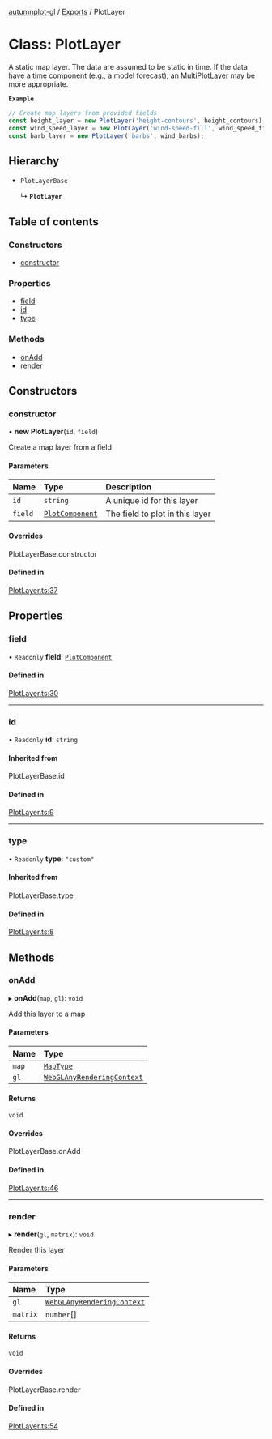 [autumnplot-gl](../README.md) / [Exports](../modules.md) / PlotLayer

# Class: PlotLayer

A static map layer. The data are assumed to be static in time. If the data have a time component (e.g., a model forecast), an [MultiPlotLayer](MultiPlotLayer.md) 
may be more appropriate.

**`Example`**

```ts
// Create map layers from provided fields
const height_layer = new PlotLayer('height-contours', height_contours);
const wind_speed_layer = new PlotLayer('wind-speed-fill', wind_speed_fill);
const barb_layer = new PlotLayer('barbs', wind_barbs);
```

## Hierarchy

- `PlotLayerBase`

  ↳ **`PlotLayer`**

## Table of contents

### Constructors

- [constructor](PlotLayer.md#constructor)

### Properties

- [field](PlotLayer.md#field)
- [id](PlotLayer.md#id)
- [type](PlotLayer.md#type)

### Methods

- [onAdd](PlotLayer.md#onadd)
- [render](PlotLayer.md#render)

## Constructors

### constructor

• **new PlotLayer**(`id`, `field`)

Create a map layer from a field

#### Parameters

| Name | Type | Description |
| :------ | :------ | :------ |
| `id` | `string` | A unique id for this layer |
| `field` | [`PlotComponent`](PlotComponent.md) | The field to plot in this layer |

#### Overrides

PlotLayerBase.constructor

#### Defined in

[PlotLayer.ts:37](https://github.com/tsupinie/autumnplot-gl/blob/9814269/src/PlotLayer.ts#L37)

## Properties

### field

• `Readonly` **field**: [`PlotComponent`](PlotComponent.md)

#### Defined in

[PlotLayer.ts:30](https://github.com/tsupinie/autumnplot-gl/blob/9814269/src/PlotLayer.ts#L30)

___

### id

• `Readonly` **id**: `string`

#### Inherited from

PlotLayerBase.id

#### Defined in

[PlotLayer.ts:9](https://github.com/tsupinie/autumnplot-gl/blob/9814269/src/PlotLayer.ts#L9)

___

### type

• `Readonly` **type**: ``"custom"``

#### Inherited from

PlotLayerBase.type

#### Defined in

[PlotLayer.ts:8](https://github.com/tsupinie/autumnplot-gl/blob/9814269/src/PlotLayer.ts#L8)

## Methods

### onAdd

▸ **onAdd**(`map`, `gl`): `void`

Add this layer to a map

#### Parameters

| Name | Type |
| :------ | :------ |
| `map` | [`MapType`](../modules.md#maptype) |
| `gl` | [`WebGLAnyRenderingContext`](../modules.md#webglanyrenderingcontext) |

#### Returns

`void`

#### Overrides

PlotLayerBase.onAdd

#### Defined in

[PlotLayer.ts:46](https://github.com/tsupinie/autumnplot-gl/blob/9814269/src/PlotLayer.ts#L46)

___

### render

▸ **render**(`gl`, `matrix`): `void`

Render this layer

#### Parameters

| Name | Type |
| :------ | :------ |
| `gl` | [`WebGLAnyRenderingContext`](../modules.md#webglanyrenderingcontext) |
| `matrix` | `number`[] |

#### Returns

`void`

#### Overrides

PlotLayerBase.render

#### Defined in

[PlotLayer.ts:54](https://github.com/tsupinie/autumnplot-gl/blob/9814269/src/PlotLayer.ts#L54)
